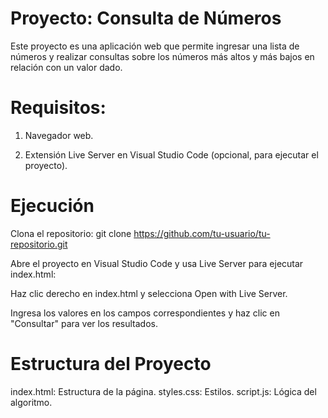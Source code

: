 
# Proyecto: Consulta de Números

Este proyecto es una aplicación web que permite ingresar una lista de números y realizar consultas sobre los números más altos y más bajos en relación con un valor dado.

# Requisitos:

1) Navegador web.

2) Extensión Live Server en Visual Studio Code (opcional, para ejecutar el proyecto).


# Ejecución

Clona el repositorio: git clone https://github.com/tu-usuario/tu-repositorio.git

Abre el proyecto en Visual Studio Code y usa Live Server para ejecutar index.html:

Haz clic derecho en index.html y selecciona Open with Live Server.

Ingresa los valores en los campos correspondientes y haz clic en "Consultar" para ver los resultados.

# Estructura del Proyecto
index.html: Estructura de la página.
styles.css: Estilos.
script.js: Lógica del algoritmo.
